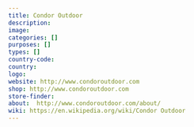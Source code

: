 ```yaml
---
title: Condor Outdoor
description:
image:
categories: []
purposes: []
types: []
country-code:
country:
logo:
website: http://www.condoroutdoor.com
shop: http://www.condoroutdoor.com
store-finder:
about:  http://www.condoroutdoor.com/about/
wiki: https://en.wikipedia.org/wiki/Condor Outdoor
---
```

